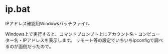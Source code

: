 # ip.bat
IPアドレス確認用Windowsバッチファイル

Windows上で実行すると、コマンドプロンプト上にアカウント名・コンピューター名・IPアドレスを表示します。
リモート等の設定でいちいちipconfigで調べるのが面倒だったので。
